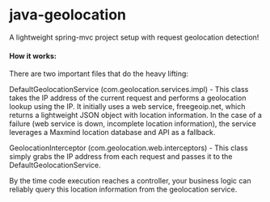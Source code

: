 java-geolocation
=================

A lightweight spring-mvc project setup with request geolocation detection!

#### How it works:

There are two important files that do the heavy lifting:

DefaultGeolocationService (com.geolocation.services.impl) - This class takes the IP address of the current request and performs a geolocation lookup using the IP. It initially uses a web service, freegeoip.net, which returns a lightweight JSON object with location information. In the case of a failure (web service is down, incomplete location information), the service leverages a Maxmind location database and API as a fallback.

GeolocationInterceptor (com.geolocation.web.interceptors) - This class simply grabs the IP address from each request and passes it to the DefaultGeolocationService.

By the time code execution reaches a controller, your business logic can reliably query this location information from the geolocation service.